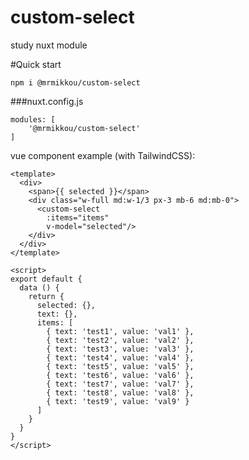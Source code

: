 # custom-select
study nuxt module

#Quick start

```npm i @mrmikkou/custom-select```

###nuxt.config.js

```
modules: [
    '@mrmikkou/custom-select'
]
```

vue component example (with TailwindCSS):
```
<template>
  <div>
    <span>{{ selected }}</span>
    <div class="w-full md:w-1/3 px-3 mb-6 md:mb-0">
      <custom-select
        :items="items"
        v-model="selected"/>
    </div>
  </div>
</template>

<script>
export default {
  data () {
    return {
      selected: {},
      text: {},
      items: [
        { text: 'test1', value: 'val1' },
        { text: 'test2', value: 'val2' },
        { text: 'test3', value: 'val3' },
        { text: 'test4', value: 'val4' },
        { text: 'test5', value: 'val5' },
        { text: 'test6', value: 'val6' },
        { text: 'test7', value: 'val7' },
        { text: 'test8', value: 'val8' },
        { text: 'test9', value: 'val9' }
      ]
    }
  }
}
</script>
```
